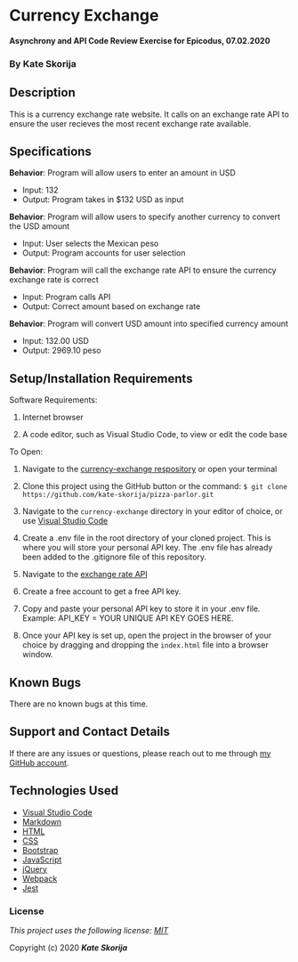 # Currency Exchange

#### Asynchrony and API Code Review Exercise for Epicodus, 07.02.2020

### By Kate Skorija

## Description

This is a currency exchange rate website. It calls on an exchange rate API to ensure the user recieves the most recent exchange rate available. 

## Specifications

**Behavior**: Program will allow users to enter an amount in USD
  * Input: 132
  * Output: Program takes in $132 USD as input

**Behavior**: Program will allow users to specify another currency to convert the USD amount
  * Input: User selects the Mexican peso
  * Output: Program accounts for user selection

**Behavior**: Program will call the exchange rate API to ensure the currency exchange rate is correct
 * Input: Program calls API
 * Output: Correct amount based on exchange rate

**Behavior**: Program will convert USD amount into specified currency amount
  * Input: 132.00 USD
  * Output: 2969.10 peso

## Setup/Installation Requirements

Software Requirements:

1.  Internet browser

2.  A code editor, such as Visual Studio Code, to view or edit the code base

To Open:

1.  Navigate to the [currency-exchange respository](https://github.com/kate-skorija/currency-exchange) or open your terminal

2. Clone this project using the GitHub button or the command:
`$ git clone https://github.com/kate-skorija/pizza-parlor.git`

3. Navigate to the `currency-exchange` directory in your editor of choice, or use [Visual Studio Code](https://code.visualstudio.com/)

4. Create a .env file in the root directory of your cloned project. This is where you will store your personal API key. The .env file has already been added to the .gitignore file of this repository.

5. Navigate to the [exchange rate API](https://www.exchangerate-api.com/)

6. Create a free account to get a free API key.

7. Copy and paste your personal API key to store it in your .env file. Example: API_KEY = YOUR UNIQUE API KEY GOES HERE.

8. Once your API key is set up, open the project in the browser of your choice by dragging and dropping the `index.html` file into a browser window.

## Known Bugs

There are no known bugs at this time.

## Support and Contact Details

If there are any issues or questions, please reach out to me through [my GitHub account](https://github.com/kate-skorija). 

## Technologies Used

*  [Visual Studio Code](https://code.visualstudio.com/)
*  [Markdown](https://daringfireball.net/projects/markdown/)
*  [HTML](https://developer.mozilla.org/en-US/docs/Web/Guide/HTML/HTML5)
*  [CSS](https://developer.mozilla.org/en-US/docs/Glossary/CSS)
*  [Bootstrap](https://developer.mozilla.org/en-US/docs/Glossary/Bootstrap)
*  [JavaScript](https://developer.mozilla.org/en-US/docs/Web/JavaScript)
*  [jQuery](https://developer.mozilla.org/en-US/docs/Glossary/jQuery)
*  [Webpack](https://webpack.js.org/)
*  [Jest](https://jestjs.io/en/)

### License

*This project uses the following license: [MIT](https://opensource.org/licenses/MIT)*

Copyright (c) 2020 **_Kate Skorija_**